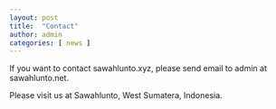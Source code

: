 ```yaml
---
layout: post
title:  "Contact"
author: admin
categories: [ news ]
---
```

If you want to contact sawahlunto.xyz, please send email to admin at sawahlunto.net.

Please visit us at Sawahlunto, West Sumatera, Indonesia.
